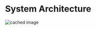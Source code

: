 # System Architecture

![cached image](http://www.plantuml.com/plantuml?src=https://github.com/globalmangrovewatch/gmw_ramm_docs/docs/uml/arch.puml)